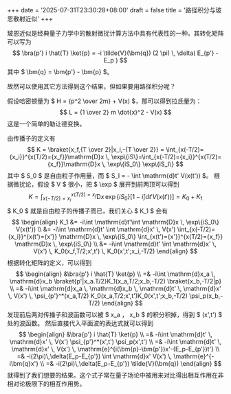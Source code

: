 +++
date = '2025-07-31T23:30:28+08:00'
draft = false
title = '路径积分与玻恩散射近似'
+++

玻恩近似是经典量子力学中的散射微扰计算方法中具有代表性的一种。其转化矩阵可以写为
$$
\bra{p'} i \hat{T} \ket{p} = -i \tilde{V}(\bm{q}) (2 \pi) \, \delta( E_{p'} - E_p )
$$
其中 $ \bm{q} = \bm{p'} - \bm{p} $。

故然可以使用其它方法得到这个结果，但如果要用路径积分呢？

假设哈密顿量为 $ H = {p^2 \over 2m} + V(x) $，那可以得到拉氏量为：
$$
L = {1 \over 2} m \dot{x}^2 - V(x)
$$
这是一个简单的勒让德变换。

由传播子的定义有
$$
K = \braket{x_f,{T \over 2}|x_i,-{T \over 2}} = \int_{x(-T/2)={x_i}}^{x(T/2)={x_f}}\mathrm{D}x \, \exp\{iS\}=\int_{x(-T/2)={x_i}}^{x(T/2)={x_f}}\mathrm{D}x \, \exp\{iS_0\} \exp\{iS_I\}
$$
其中 $ S_0 $ 是自由粒子作用量，而 $ S_I = - \int \mathrm{d}t' V(x(t')) $。
根据微扰论，假设 $ V $ 很小，把 $ \exp $ 展开到前两顶可以得到
$$
K=\int_{x(-T/2)={x_i}}^{x(T/2)={x_f}}\mathrm{D}x \, \exp\{iS_0\}\left[1 - i\int \mathrm{d}t' V(x(t'))\right] = K_0 + K_1
$$
$ K_0 $ 就是自由粒子的传播子而已，我们关心 $ K_1 $ 会有
$$
\begin{align}
K_1 &= -i\int \mathrm{d}t'\int \mathrm{D}x \, \exp\{iS_0\} V(x(t')) \\
    &= -i\int \mathrm{d}t' \int \mathrm{d}x' \, V(x') \int_{x(-T/2)={x_i}}^{x(t')={x'}} \mathrm{D}x \, \exp\{iS_0\} \int_{x(t')={x'}}^{x(T/2)={x_f}} \mathrm{D}x \, \exp\{iS_0\} \\
    &= -i\int \mathrm{d}t' \int \mathrm{d}x' \, V(x') \, K_0(x_f,T/2;x',t') \, K_0(x',t';x_i,-T/2)
\end{align}
$$
根据转化矩阵的定义，可以得到
$$
\begin{align}
&\bra{p'} i \hat{T} \ket{p} \\
=& -i\int \mathrm{d}x_a \, \mathrm{d}x_b \braket{p'|x_a.T/2}K_1(x_a,T/2;x_b,-T/2) \braket{x_b,-T/2|p} \\
=& -i\int \mathrm{d}x_a \, \mathrm{d}x_b \, \mathrm{d}t' \, \mathrm{d}x' \,  V(x') \, \psi_{p'}^*(x_a,T/2) K_0(x_a,T/2;x',t')K_0(x',t';x_b,-T/2) \psi_p(x_b,-T/2)
\end{align}
$$
发现前后两对传播子和波函数可以被 $ x_a $，$ x_b $ 的积分积掉，得到 $ (x',t') $ 处的波函数。
然后直接代入平面波的表达式就可以得到
$$
\begin{align}
&\bra{p'} i \hat{T} \ket{p} \\
=& -i\int \mathrm{d}t' \, \mathrm{d}x' \,  V(x') \psi_{p'}^*(x',t') \psi_p(x',t') \\
=& -i\int \mathrm{d}t' \, \mathrm{d}x' \,  V(x') \, \mathrm{e}^{i(\bm{p}-\bm{p'})x'-(E_p-E_{p'})t'} \\
=& -i(2\pi)\,\delta(E_p-E_{p'}) \int \mathrm{d}x' V(x') \, \mathrm{e}^{-i\bm{q}x'} \\
=& -i(2\pi)\,\delta(E_p-E_{p'}) \tilde{V}(\bm{q})
\end{align}
$$
就得到了我们想要的结果。这个式子常在量子场论中被用来对比得出相互作用在非相对论极限下的相互作用势。